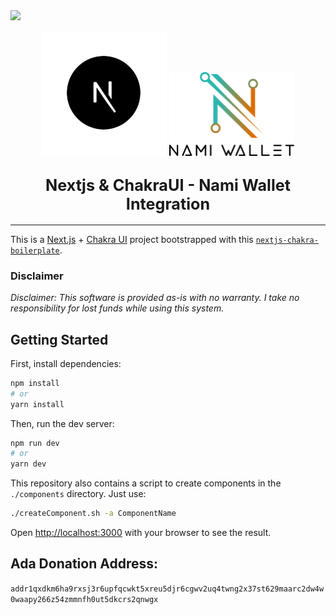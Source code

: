 <img src="https://img.shields.io/github/issues/micurran/Nextjs-NamiWallet-Boilerplate" />
<p align="center">
  <img width="200" src=".github/images/nextLogo.png"/>
    <img width="200" src=".github/images/namiLogo.svg"/>
</p>

<h2 align="center">
  <big><strong>Nextjs & ChakraUI - Nami Wallet Integration</strong></big>
</h2>




<hr/>

This is a [Next.js](https://nextjs.org/) + [Chakra UI](https://chakra-ui.com/docs/) project bootstrapped with this [`nextjs-chakra-boilerplate`](https://github.com/MiCurran/nextjs-chakra-boilerplate).

### Disclaimer  
*Disclaimer: This software is provided as-is with no warranty. I take no responsibility for lost funds while using this system.*

## Getting Started

First, install dependencies:

```bash
npm install
# or
yarn install
```  
Then, run the dev server:

```bash
npm run dev
# or
yarn dev
```  

This repository also contains a script to create components in the `./components` directory. Just use:  

```bash
./createComponent.sh -a ComponentName
```

Open [http://localhost:3000](http://localhost:3000) with your browser to see the result.

## Ada Donation Address:  
`addr1qxdkm6ha9rxsj3r6upfqcwkt5xreu5djr6cgwv2uq4twng2x37st629maarc2dw4w0waapy266z54zmmnfh0ut5dkcrs2qnwgx`

